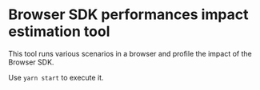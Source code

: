 # Browser SDK performances impact estimation tool

This tool runs various scenarios in a browser and profile the impact of the Browser SDK.

Use `yarn start` to execute it.
